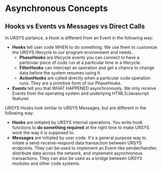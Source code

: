# Asynchronous Concepts

## Hooks vs Events vs Messages vs Direct Calls

In URSYS parlance, a Hook is different from an Event in the following way:

* **Hooks** tell user code WHEN to do something. We use them to customize the URSYS lifecycle to our program environment and needs.
  * **PhaseHooks** are lifecycle events you can connect to have a particular piece of code run at a particular time in a lifecycle.
  * **FilterHooks** can intercept an operation and get a chance to change data before the system resumes using it.
  * **ActionHooks** are called directly when a particular code operation runs. They are a primitive form of our PhaseHooks.
* **Events** tell you that WHAT HAPPENED asynchronously. We only receive Events from the operating system and underlying HTML5/Javascript features

URSYS Hooks look similar to URSYS Messages, but are different in the following way:

* **Hooks** are initiated by URSYS internal operations. You write hook functions to **do something required** at the right time to make URSYS work the way it is supposed to. 
* **Messages** are initiated by user code. It's a general purpose way to initate a send-receive-respond data transaction between URSYS endpoints. They can be used to implement an Event-like sender/handler, distribute data across the network, and implement asynchronous transactions. They can also be used as a bridge between URSYS modules and other code systems. 